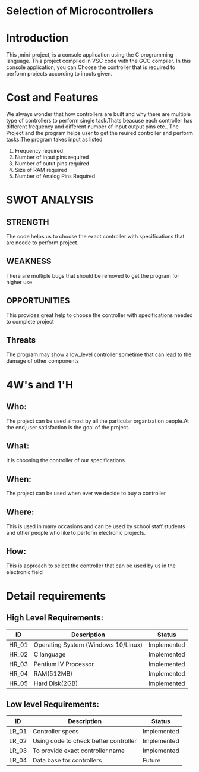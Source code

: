 # Selection of Microcontrollers

# Introduction

This ,mini-project, is a console application using the C programming language. This project compiled in VSC code with the GCC compiler. In this console application, you can Choose the controller that is required to perform projects according to inputs given.



# Cost and Features

We always wonder that how controllers are built and why there are multiple type of controllers to perform single task.Thats beacuse each controller has different frequency and different number of input output pins etc..
The Project and the program helps user to get the reuired controller and perform tasks.The program takes input as listed
 
 1. Frequency required
 2. Number of input pins required
 3. Number of outut pins required
 4. Size of RAM required
 5. Number of Analog Pins Required
 



# SWOT ANALYSIS
## STRENGTH
 The code helps us to choose the exact controller with specifications that are neede to perform project.


 ## WEAKNESS
 There are multiple bugs that should be removed to get the program for higher use
 ## OPPORTUNITIES
 This provides great help to choose the controller with specifications needed to complete project
 ## Threats
 The program may show a low_level controller sometime that can lead to the damage of other components 

# 4W's and 1'H

## Who:

The project can be used almost by all the particular organization people.At the end,user satisfaction is the goal of the project.

## What:

It is choosing the controller of our specifications


## When:

The project can be used when ever we decide to buy a controller

## Where:

This is used in many occasions and can be used by school staff,students and other people who like to perform electronic projects.


## How:

This is approach to select the controller that can be used by us in the electronic field

# Detail requirements

## High Level Requirements:

|      ID          |Description                          |Status                         |
|----------------|-------------------------------|-----------------------------|
|HR_01|Operating System (Windows 10/Linux)       |Implemented            |
|HR_02|C language            |Implemented|
|HR_03|Pentium IV Processor  |Implemented|
|HR_04|RAM(512MB)|Implemented|
|HR_05|Hard Disk(2GB)|Implemented|

## Low level Requirements:

|      ID          |Description                          |Status                         |
|----------------|-------------------------------|-----------------------------|
|LR_01|Controller specs |Implemented|
|LR_02|Using code to check better controller       |Implemented         
|LR_03|To provide exact controller name |Implemented|   |
|LR_04|Data base for controllers    |Future|
